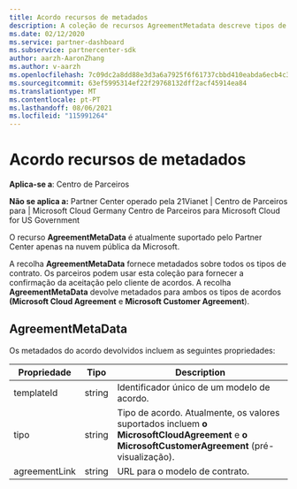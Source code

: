 ```yaml
---
title: Acordo recursos de metadados
description: A coleção de recursos AgreementMetadata descreve tipos de acordo que os parceiros podem usar para fornecer confirmação da aceitação do cliente.
ms.date: 02/12/2020
ms.service: partner-dashboard
ms.subservice: partnercenter-sdk
author: aarzh-AaronZhang
ms.author: v-aarzh
ms.openlocfilehash: 7c09dc2a8dd88e3d3a6a7925f6f61737cbbd410eabda6ecb4c3ead13d889de04
ms.sourcegitcommit: 63ef5995314ef22f29768132dff2acf45914ea84
ms.translationtype: MT
ms.contentlocale: pt-PT
ms.lasthandoff: 08/06/2021
ms.locfileid: "115991264"
---
```

# <a name="agreement-metadata-resources"></a>Acordo recursos de metadados

**Aplica-se a**: Centro de Parceiros

**Não se aplica a:** Partner Center operado pela 21Vianet | Centro de Parceiros para | Microsoft Cloud Germany Centro de Parceiros para Microsoft Cloud for US Government

O recurso **AgreementMetaData** é atualmente suportado pelo Partner Center apenas na nuvem pública da Microsoft. 

A recolha **AgreementMetaData** fornece metadados sobre todos os tipos de contrato. Os parceiros podem usar esta coleção para fornecer a confirmação da aceitação pelo cliente de acordos. A recolha **AgreementMetaData** devolve metadados para ambos os tipos de acordos **(Microsoft Cloud Agreement** e **Microsoft Customer Agreement**).

## <a name="agreementmetadata"></a>AgreementMetaData

Os metadados do acordo devolvidos incluem as seguintes propriedades:

| Propriedade      | Tipo               | Description                                                                       |
|---------------|--------------------|-----------------------------------------------------------------------------------|
| templateId    | string             | Identificador único de um modelo de acordo.                                       |
| tipo          | string             | Tipo de acordo. Atualmente, os valores suportados incluem **o MicrosoftCloudAgreement** e **o MicrosoftCustomerAgreement** (pré-visualização). |
| agreementLink | string             | URL para o modelo de contrato.                                                    |
